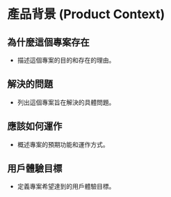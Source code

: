 # 產品背景 (Product Context)

## 為什麼這個專案存在
- 描述這個專案的目的和存在的理由。

## 解決的問題
- 列出這個專案旨在解決的具體問題。

## 應該如何運作
- 概述專案的預期功能和運作方式。

## 用戶體驗目標
- 定義專案希望達到的用戶體驗目標。
